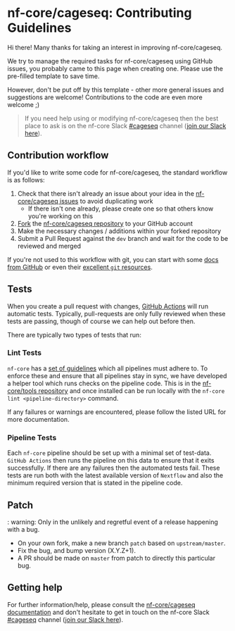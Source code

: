 # nf-core/cageseq: Contributing Guidelines

Hi there!
Many thanks for taking an interest in improving nf-core/cageseq.

We try to manage the required tasks for nf-core/cageseq using GitHub issues, you probably came to this page when creating one.
Please use the pre-filled template to save time.

However, don't be put off by this template - other more general issues and suggestions are welcome!
Contributions to the code are even more welcome ;)

> If you need help using or modifying nf-core/cageseq then the best place to ask is on the nf-core Slack [#cageseq](https://nfcore.slack.com/channels/cageseq) channel ([join our Slack here](https://nf-co.re/join/slack)).

## Contribution workflow

If you'd like to write some code for nf-core/cageseq, the standard workflow is as follows:

1. Check that there isn't already an issue about your idea in the [nf-core/cageseq issues](https://github.com/nf-core/cageseq/issues) to avoid duplicating work
    * If there isn't one already, please create one so that others know you're working on this
2. [Fork](https://help.github.com/en/github/getting-started-with-github/fork-a-repo) the [nf-core/cageseq repository](https://github.com/nf-core/cageseq) to your GitHub account
3. Make the necessary changes / additions within your forked repository
4. Submit a Pull Request against the `dev` branch and wait for the code to be reviewed and merged

If you're not used to this workflow with git, you can start with some [docs from GitHub](https://help.github.com/en/github/collaborating-with-issues-and-pull-requests) or even their [excellent `git` resources](https://try.github.io/).

## Tests

When you create a pull request with changes, [GitHub Actions](https://github.com/features/actions) will run automatic tests.
Typically, pull-requests are only fully reviewed when these tests are passing, though of course we can help out before then.

There are typically two types of tests that run:

### Lint Tests

`nf-core` has a [set of guidelines](https://nf-co.re/developers/guidelines) which all pipelines must adhere to.
To enforce these and ensure that all pipelines stay in sync, we have developed a helper tool which runs checks on the pipeline code. This is in the [nf-core/tools repository](https://github.com/nf-core/tools) and once installed can be run locally with the `nf-core lint <pipeline-directory>` command.

If any failures or warnings are encountered, please follow the listed URL for more documentation.

### Pipeline Tests

Each `nf-core` pipeline should be set up with a minimal set of test-data.
`GitHub Actions` then runs the pipeline on this data to ensure that it exits successfully.
If there are any failures then the automated tests fail.
These tests are run both with the latest available version of `Nextflow` and also the minimum required version that is stated in the pipeline code.

## Patch

: warning: Only in the unlikely and regretful event of a release happening with a bug.

* On your own fork, make a new branch `patch` based on `upstream/master`.
* Fix the bug, and bump version (X.Y.Z+1).
* A PR should be made on `master` from patch to directly this particular bug.

## Getting help

For further information/help, please consult the [nf-core/cageseq documentation](https://nf-co.re/cageseq/docs) and don't hesitate to get in touch on the nf-core Slack [#cageseq](https://nfcore.slack.com/channels/cageseq) channel ([join our Slack here](https://nf-co.re/join/slack)).
